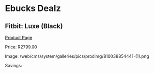 
# Ebucks Dealz
## Fitbit: Luxe (Black)
[Product Page](https://www.ebucks.com/web/shop/productSelected.do?prodId=1196948654&catId=842821695)

Price: R2799.00

Image: /web/cms/system/galleries/pics/prodimg/810038854441-(1).png

Savings: 


	